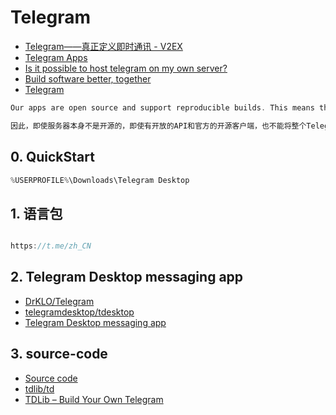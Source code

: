 # Telegram

- [Telegram——真正定义即时通讯 - V2EX](https://www.v2ex.com/t/340213)
- [Telegram Apps](https://telegram.org/apps)
- [Is it possible to host telegram on my own server?](https://stackoverflow.com/questions/34617157/is-it-possible-to-host-telegram-on-my-own-server)
- [Build software better, together](https://github.com/search?utf8=%E2%9C%93&q=telegram+server&type=)
- [Telegram](https://web.telegram.org/#/login)

```c#
Our apps are open source and support reproducible builds. This means that anyone can independently verify that our code on GitHub is the exact same code that was used to build the apps you download from App Store or Google Play. Developers are welcome to check out our Guide to Reproducible Builds for iOS and Android.

因此，即使服务器本身不是开源的，即使有开放的API和官方的开源客户端，也不能将整个Telegram生态系统视为开源。

```

## 0. QuickStart

```c#
%USERPROFILE%\Downloads\Telegram Desktop

```

## 1. 语言包

```c#

https://t.me/zh_CN
```

## 2. Telegram Desktop messaging app

- [DrKLO/Telegram](https://github.com/DrKLO/Telegram)
- [telegramdesktop/tdesktop](https://github.com/telegramdesktop/tdesktop)
- [Telegram Desktop messaging app](https://desktop.telegram.org/)

## 3. source-code

- [Source code](https://telegram.org/apps#source-code)
- [tdlib/td](https://github.com/tdlib/td)
- [TDLib – Build Your Own Telegram](https://telegram.org/blog/tdlib)
